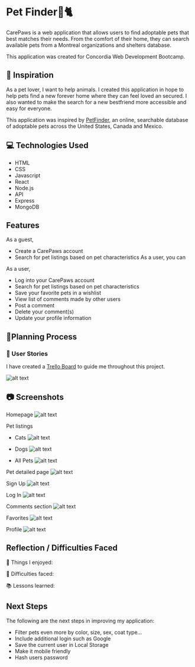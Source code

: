 ﻿# Pet Finder:poodle::cat2:

CarePaws is a web application that allows users to find adoptable pets that best matches their needs. From the comfort of their home, they can search available pets from a Montreal organizations and shelters database.

This application was created for Concordia Web Development Bootcamp.

## :thought_balloon: Inspiration

As a pet lover, I want to help animals. I created this application in hope to help pets find a new forever home where they can feel loved an secured. I also wanted to make the search for a new bestfriend more accessible and easy for everyone.

This application was inspired by [PetFinder](https://www.petfinder.com/), an online, searchable database of adoptable pets across the United States, Canada and Mexico.

## :computer: Technologies Used

- HTML
- CSS
- Javascript
- React
- Node.js
- API
- Express
- MongoDB

## Features

As a guest,

- Create a CarePaws account
- Search for pet listings based on pet characteristics
  As a user, you can

As a user,

- Log into your CarePaws account
- Search for pet listings based on pet characteristics
- Save your favorite pets in a wishlist
- View list of comments made by other users
- Post a comment
- Delete your comment(s)
- Update your profile information

## :page_facing_up:Planning Process

### :notebook: User Stories

I have created a [Trello Board](https://trello.com/b/TpxRVtKt/pet-finder) to guide me throughout this project.

![alt text](/FE/public/screenshots/Trello_board.PNG)

## :camera: Screenshots

Homepage
![alt text](/FE/public/screenshots/HP.PNG)

Pet listings

- Cats
  ![alt text](/FE/public/screenshots/Cats.PNG)

- Dogs
  ![alt text](/FE/public/screenshots/Dogs.PNG)

- All Pets
  ![alt text](/FE/public/screenshots/All_Pets.PNG)

Pet detailed page
![alt text](/FE/public/screenshots/Detailed_pets.PNG)

Sign Up
![alt text](/FE/public/screenshots/SignUp.PNG)

Log In
![alt text](/FE/public/screenshots/LogIn.PNG)

Comments section
![alt text](/FE/public/screenshots/CommentsSection.PNG)

Favorites
![alt text](/FE/public/screenshots/Favorites.PNG)

Profile
![alt text](/FE/public/screenshots/EditProfile.PNG)

## Reflection / Difficulties Faced

:purple_heart: Things I enjoyed:

:mount_fuji: Difficulties faced:

:books: Lessons learned:

## Next Steps

The following are the next steps in improving my application:

- Filter pets even more by color, size, sex, coat type...
- Include additional login such as Google
- Save the current user in Local Storage
- Make it mobile friendly
- Hash users password
